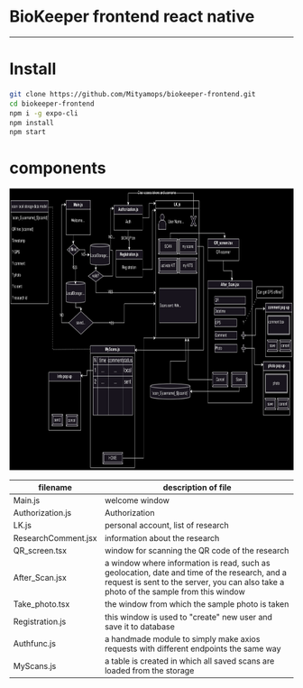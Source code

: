 # BioKeeper frontend react native
---------------------------------
# Install 
```sh
git clone https://github.com/Mityamops/biokeeper-frontend.git
cd biokeeper-frontend
npm i -g expo-cli
npm install
npm start
```

# components
<img src="readme_assets/screens_diagram.svg" width=100% height=500>

filename   | description of file
----------------------|----------------------
Main.js            | welcome window
Authorization.js     | Authorization
LK.js               |personal account, list of research
ResearchComment.jsx    | information about the research
QR_screen.tsx          | window for scanning the QR code of the research
After_Scan.jsx           | a window where information is read, such as    geolocation, date and time of the research, and a request is sent to the server, you can also take a photo of the sample from this window
Take_photo.tsx         | the window from which the sample photo is taken
Registration.js        | this window is used to "create" new user and save it to database
Authfunc.js            | a handmade module to simply make axios requests with different endpoints the same way
MyScans.js             | a table is created in which all saved scans are loaded from the storage